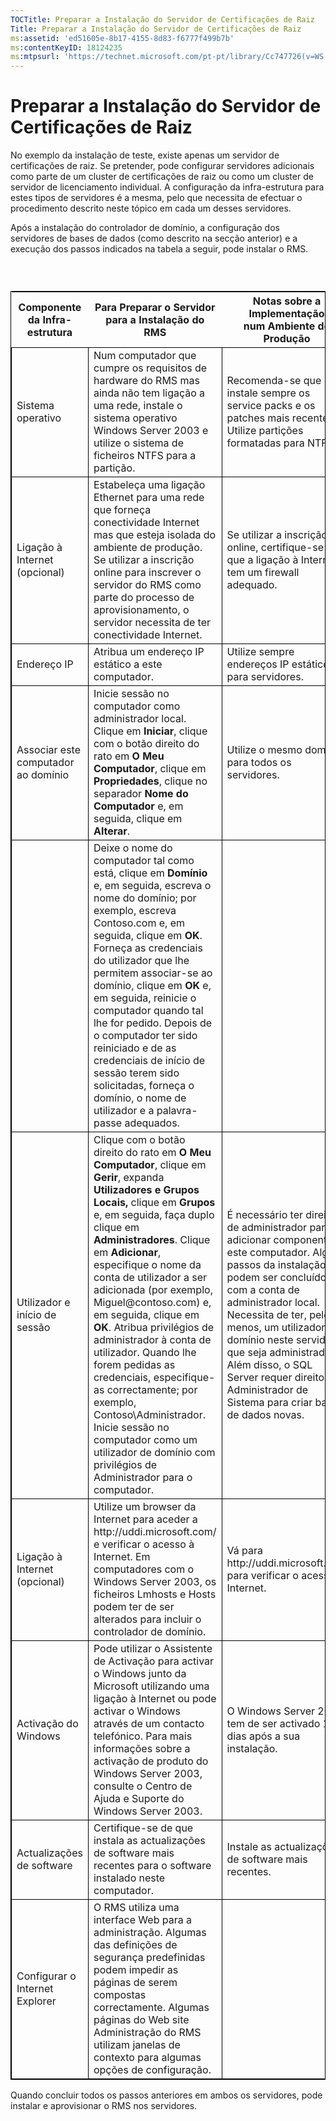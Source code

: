 ```yaml
---
TOCTitle: Preparar a Instalação do Servidor de Certificações de Raiz
Title: Preparar a Instalação do Servidor de Certificações de Raiz
ms:assetid: 'ed51605e-8b17-4155-8d83-f6777f499b7b'
ms:contentKeyID: 18124235
ms:mtpsurl: 'https://technet.microsoft.com/pt-pt/library/Cc747726(v=WS.10)'
---
```


Preparar a Instalação do Servidor de Certificações de Raiz
==========================================================

No exemplo da instalação de teste, existe apenas um servidor de certificações de raiz. Se pretender, pode configurar servidores adicionais como parte de um cluster de certificações de raiz ou como um cluster de servidor de licenciamento individual. A configuração da infra-estrutura para estes tipos de servidores é a mesma, pelo que necessita de efectuar o procedimento descrito neste tópico em cada um desses servidores.

Após a instalação do controlador de domínio, a configuração dos servidores de bases de dados (como descrito na secção anterior) e a execução dos passos indicados na tabela a seguir, pode instalar o RMS.

###  

 
<table style="border:1px solid black;">
<colgroup>
<col width="33%" />
<col width="33%" />
<col width="33%" />
</colgroup>
<thead>
<tr class="header">
<th>Componente da Infra-estrutura</th>
<th>Para Preparar o Servidor para a Instalação do RMS</th>
<th>Notas sobre a Implementação num Ambiente de Produção</th>
</tr>
</thead>
<tbody>
<tr class="odd">
<td style="border:1px solid black;">Sistema operativo</td>
<td style="border:1px solid black;">Num computador que cumpre os requisitos de hardware do RMS mas ainda não tem ligação a uma rede, instale o sistema operativo Windows Server 2003 e utilize o sistema de ficheiros NTFS para a partição.</td>
<td style="border:1px solid black;">Recomenda-se que instale sempre os service packs e os patches mais recentes. Utilize partições formatadas para NTFS.</td>
</tr>
<tr class="even">
<td style="border:1px solid black;">Ligação à Internet
(opcional)</td>
<td style="border:1px solid black;">Estabeleça uma ligação Ethernet para uma rede que forneça conectividade Internet mas que esteja isolada do ambiente de produção. Se utilizar a inscrição online para inscrever o servidor do RMS como parte do processo de aprovisionamento, o servidor necessita de ter conectividade Internet.</td>
<td style="border:1px solid black;">Se utilizar a inscrição online, certifique-se de que a ligação à Internet tem um firewall adequado.</td>
</tr>
<tr class="odd">
<td style="border:1px solid black;">Endereço IP</td>
<td style="border:1px solid black;">Atribua um endereço IP estático a este computador.</td>
<td style="border:1px solid black;">Utilize sempre endereços IP estáticos para servidores.</td>
</tr>
<tr class="even">
<td style="border:1px solid black;">Associar este computador ao domínio</td>
<td style="border:1px solid black;">Inicie sessão no computador como administrador local. Clique em <strong>Iniciar</strong>, clique com o botão direito do rato em <strong>O Meu Computador</strong>, clique em <strong>Propriedades</strong>, clique no separador <strong>Nome do Computador</strong> e, em seguida, clique em <strong>Alterar</strong>.</td>
<td style="border:1px solid black;">Utilize o mesmo domínio para todos os servidores.</td>
</tr>
<tr class="odd">
<td style="border:1px solid black;"> </td>
<td style="border:1px solid black;">Deixe o nome do computador tal como está, clique em <strong>Domínio</strong> e, em seguida, escreva o nome do domínio; por exemplo, escreva Contoso.com e, em seguida, clique em <strong>OK</strong>. Forneça as credenciais do utilizador que lhe permitem associar-se ao domínio, clique em <strong>OK</strong> e, em seguida, reinicie o computador quando tal lhe for pedido. Depois de o computador ter sido reiniciado e de as credenciais de início de sessão terem sido solicitadas, forneça o domínio, o nome de utilizador e a palavra-passe adequados.</td>
<td style="border:1px solid black;"> </td>
</tr>
<tr class="even">
<td style="border:1px solid black;">Utilizador e início de sessão</td>
<td style="border:1px solid black;">Clique com o botão direito do rato em <strong>O Meu Computador</strong>, clique em <strong>Gerir</strong>, expanda <strong>Utilizadores e Grupos Locais,</strong> clique em <strong>Grupos</strong> e, em seguida, faça duplo clique em <strong>Administradores</strong>.
Clique em <strong>Adicionar</strong>, especifique o nome da conta de utilizador a ser adicionada (por exemplo, Miguel@contoso.com) e, em seguida, clique em <strong>OK</strong>. Atribua privilégios de administrador à conta de utilizador. Quando lhe forem pedidas as credenciais, especifique-as correctamente; por exemplo, Contoso\Administrador.
Inicie sessão no computador como um utilizador de domínio com privilégios de Administrador para o computador.</td>
<td style="border:1px solid black;">É necessário ter direitos de administrador para adicionar componentes a este computador. Alguns passos da instalação não podem ser concluídos com a conta de administrador local. Necessita de ter, pelo menos, um utilizador de domínio neste servidor que seja administrador. Além disso, o SQL Server requer direitos de Administrador de Sistema para criar bases de dados novas.</td>
</tr>
<tr class="odd">
<td style="border:1px solid black;">Ligação à Internet
(opcional)</td>
<td style="border:1px solid black;">Utilize um browser da Internet para aceder a http://uddi.microsoft.com/ e verificar o acesso à Internet. Em computadores com o Windows Server 2003, os ficheiros Lmhosts e Hosts podem ter de ser alterados para incluir o controlador de domínio.</td>
<td style="border:1px solid black;">Vá para http://uddi.microsoft.com para verificar o acesso à Internet.</td>
</tr>
<tr class="even">
<td style="border:1px solid black;">Activação do Windows</td>
<td style="border:1px solid black;">Pode utilizar o Assistente de Activação para activar o Windows junto da Microsoft utilizando uma ligação à Internet ou pode activar o Windows através de um contacto telefónico. Para mais informações sobre a activação de produto do Windows Server 2003, consulte o Centro de Ajuda e Suporte do Windows Server 2003.</td>
<td style="border:1px solid black;">O Windows Server 2003 tem de ser activado 14 dias após a sua instalação.</td>
</tr>
<tr class="odd">
<td style="border:1px solid black;">Actualizações de software</td>
<td style="border:1px solid black;">Certifique-se de que instala as actualizações de software mais recentes para o software instalado neste computador.</td>
<td style="border:1px solid black;">Instale as actualizações de software mais recentes.</td>
</tr>
<tr class="even">
<td style="border:1px solid black;">Configurar o Internet Explorer</td>
<td style="border:1px solid black;">O RMS utiliza uma interface Web para a administração. Algumas das definições de segurança predefinidas podem impedir as páginas de serem compostas correctamente. Algumas páginas do Web site Administração do RMS utilizam janelas de contexto para algumas opções de configuração.</td>
<td style="border:1px solid black;"> </td>
</tr>
</tbody>
</table>
  
Quando concluir todos os passos anteriores em ambos os servidores, pode instalar e aprovisionar o RMS nos servidores.
